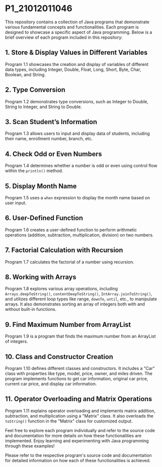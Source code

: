 
# P1_21012011046 

This repository contains a collection of Java programs that demonstrate various fundamental concepts and functionalities. Each program is designed to showcase a specific aspect of Java programming. Below is a brief overview of each program included in this repository:

## 1. Store & Display Values in Different Variables
Program 1.1 showcases the creation and display of variables of different data types, including Integer, Double, Float, Long, Short, Byte, Char, Boolean, and String.

## 2. Type Conversion
Program 1.2 demonstrates type conversions, such as Integer to Double, String to Integer, and String to Double.

## 3. Scan Student’s Information
Program 1.3 allows users to input and display data of students, including their name, enrollment number, branch, etc.

## 4. Check Odd or Even Numbers
Program 1.4 determines whether a number is odd or even using control flow within the `println()` method.

## 5. Display Month Name
Program 1.5 uses a `when` expression to display the month name based on user input.

## 6. User-Defined Function
Program 1.6 creates a user-defined function to perform arithmetic operations (addition, subtraction, multiplication, division) on two numbers.

## 7. Factorial Calculation with Recursion
Program 1.7 calculates the factorial of a number using recursion.

## 8. Working with Arrays
Program 1.8 explores various array operations, including `Arrays.deepToString()`, `contentDeepToString()`, `IntArray.joinToString()`, and utilizes different loop types like range, `downTo`, `until`, etc., to manipulate arrays. It also demonstrates sorting an array of integers both with and without built-in functions.

## 9. Find Maximum Number from ArrayList
Program 1.9 is a program that finds the maximum number from an ArrayList of integers.

## 10. Class and Constructor Creation
Program 1.10 defines different classes and constructors. It includes a "Car" class with properties like type, model, price, owner, and miles driven. The program implements functions to get car information, original car price, current car price, and display car information.

## 11. Operator Overloading and Matrix Operations
Program 1.11 explains operator overloading and implements matrix addition, subtraction, and multiplication using a "Matrix" class. It also overloads the `toString()` function in the "Matrix" class for customized output.

Feel free to explore each program individually and refer to the source code and documentation for more details on how these functionalities are implemented. Enjoy learning and experimenting with Java programming through these examples!

Please refer to the respective program's source code and documentation for detailed information on how each of these functionalities is achieved.
